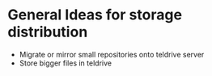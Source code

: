 # General Ideas for storage distribution

 - Migrate or mirror small repositories onto teldrive server
 - Store bigger files in teldrive
